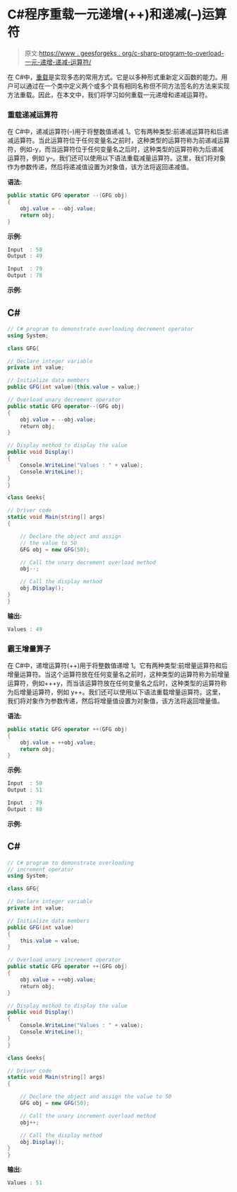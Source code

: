 # C#程序重载一元递增(++)和递减(–)运算符

> 原文:[https://www . geesforgeks . org/c-sharp-program-to-overload-一元-递增-递减-运算符/](https://www.geeksforgeeks.org/c-sharp-program-to-overload-unary-increment-and-decrement-operators/)

在 C#中，[重载](https://www.geeksforgeeks.org/c-sharp-method-overloading/)是实现多态的常用方式。它是以多种形式重新定义函数的能力。用户可以通过在一个类中定义两个或多个具有相同名称但不同方法签名的方法来实现方法重载。因此，在本文中，我们将学习如何重载一元递增和递减运算符。

### 重载递减运算符

在 C#中，递减运算符(–)用于将整数值递减 1。它有两种类型:前递减运算符和后递减运算符。当此运算符位于任何变量名之前时，这种类型的运算符称为前递减运算符，例如-y，而当运算符位于任何变量名之后时，这种类型的运算符称为后递减运算符，例如 y–。我们还可以使用以下语法重载减量运算符。这里，我们将对象作为参数传递，然后将递减值设置为对象值，该方法将返回递减值。

**语法:**

```cs
public static GFG operator --(GFG obj)
{
    obj.value = --obj.value;
    return obj;
}
```

**示例:**

```cs
Input  : 50
Output : 49

Input  : 79
Output : 78
```

**示例:**

## C#

```cs
// C# program to demonstrate overloading decrement operator
using System;

class GFG{

// Declare integer variable
private int value;

// Initialize data members
public GFG(int value){this.value = value;}

// Overload unary decrement operator
public static GFG operator--(GFG obj)
{
    obj.value = --obj.value;
    return obj;
}

// Display method to display the value
public void Display()
{
    Console.WriteLine("Values : " + value);
    Console.WriteLine();
}
}

class Geeks{

// Driver code
static void Main(string[] args)
{

    // Declare the object and assign
    // the value to 50
    GFG obj = new GFG(50);

    // Call the unary decrement overload method
    obj--;

    // Call the display method
    obj.Display();
}
}
```

**输出:**

```cs
Values : 49
```

### 霸王增量算子

在 C#中，递增运算符(++)用于将整数值递增 1。它有两种类型:前增量运算符和后增量运算符。当这个运算符放在任何变量名之前时，这种类型的运算符称为前增量运算符，例如+++y，而当该运算符放在任何变量名之后时，这种类型的运算符称为后增量运算符，例如 y++。我们还可以使用以下语法重载增量运算符。这里，我们将对象作为参数传递，然后将增量值设置为对象值，该方法将返回增量值。

**语法:**

```cs
public static GFG operator ++(GFG obj)
{
    obj.value = ++obj.value;
    return obj;
}
```

**示例:**

```cs
Input  : 50
Output : 51

Input  : 79
Output : 80
```

**示例:**

## C#

```cs
// C# program to demonstrate overloading
// increment operator
using System;

class GFG{

// Declare integer variable
private int value;

// Initialize data members
public GFG(int value)
{
    this.value = value;
}

// Overload unary increment operator
public static GFG operator ++(GFG obj)
{
    obj.value = ++obj.value;
    return obj;
}

// Display method to display the value
public void Display()
{
    Console.WriteLine("Values : " + value);
    Console.WriteLine();
}
}

class Geeks{

// Driver code
static void Main(string[] args)
{

    // Declare the object and assign the value to 50
    GFG obj = new GFG(50);

    // Call the unary increment overload method
    obj++;

    // Call the display method
    obj.Display();
}
}
```

**输出:**

```cs
Values : 51
```